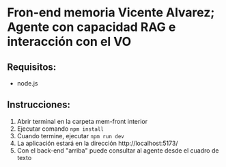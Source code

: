 # Fron-end memoria Vicente Alvarez; Agente con capacidad RAG e interacción con el VO

## Requisitos:
- node.js

## Instrucciones:
1. Abrir terminal en la carpeta mem-front interior
2. Ejecutar comando `npm install`
3. Cuando termine, ejecutar `npm run dev`
4. La aplicación estará en la dirección http://localhost:5173/
5. Con el back-end "arriba" puede consultar al agente desde el cuadro de texto
